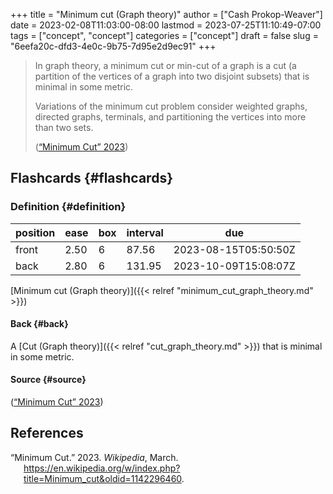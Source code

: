 +++
title = "Minimum cut (Graph theory)"
author = ["Cash Prokop-Weaver"]
date = 2023-02-08T11:03:00-08:00
lastmod = 2023-07-25T11:10:49-07:00
tags = ["concept", "concept"]
categories = ["concept"]
draft = false
slug = "6eefa20c-dfd3-4e0c-9b75-7d95e2d9ec91"
+++

> In graph theory, a minimum cut or min-cut of a graph is a cut (a partition of the vertices of a graph into two disjoint subsets) that is minimal in some metric.
>
> Variations of the minimum cut problem consider weighted graphs, directed graphs, terminals, and partitioning the vertices into more than two sets.
>
> (<a href="#citeproc_bib_item_1">“Minimum Cut” 2023</a>)


## Flashcards {#flashcards}


### Definition {#definition}

| position | ease | box | interval | due                  |
|----------|------|-----|----------|----------------------|
| front    | 2.50 | 6   | 87.56    | 2023-08-15T05:50:50Z |
| back     | 2.80 | 6   | 131.95   | 2023-10-09T15:08:07Z |

[Minimum cut (Graph theory)]({{< relref "minimum_cut_graph_theory.md" >}})


#### Back {#back}

A [Cut (Graph theory)]({{< relref "cut_graph_theory.md" >}}) that is minimal in some metric.


#### Source {#source}

(<a href="#citeproc_bib_item_1">“Minimum Cut” 2023</a>)

## References

<style>.csl-entry{text-indent: -1.5em; margin-left: 1.5em;}</style><div class="csl-bib-body">
  <div class="csl-entry"><a id="citeproc_bib_item_1"></a>“Minimum Cut.” 2023. <i>Wikipedia</i>, March. <a href="https://en.wikipedia.org/w/index.php?title=Minimum_cut&oldid=1142296460">https://en.wikipedia.org/w/index.php?title=Minimum_cut&#38;oldid=1142296460</a>.</div>
</div>
